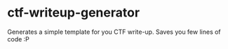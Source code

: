 # ctf-writeup-generator
Generates a simple template for you CTF write-up. Saves you few lines of code :P
